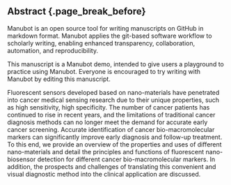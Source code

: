 ## Abstract {.page_break_before}

Manubot is an open source tool for writing manuscripts on GitHub in markdown format.
Manubot applies the git-based software workflow to scholarly writing, enabling enhanced transparency, collaboration, automation, and reproducibility.

This manuscript is a Manubot demo, intended to give users a playground to practice using Manubot.
Everyone is encouraged to try writing with Manubot by editing this manuscript.

Fluorescent sensors developed based on nano-materials have penetrated into cancer medical sensing research due to their unique properties, such as high sensitivity, high specificity. The number of cancer patients has continued to rise in recent years, and the limitations of traditional cancer diagnosis methods can no longer meet the demand for accurate early cancer screening. Accurate identification of cancer bio-macromolecular markers can significantly improve early diagnosis and follow-up treatment. To this end, we provide an overview of the properties and uses of different nano-materials and detail the principles and functions of fluorescent nano-biosensor detection for different cancer bio-macromolecular markers. In addition, the prospects and challenges of translating this convenient and visual diagnostic method into the clinical application are discussed.

